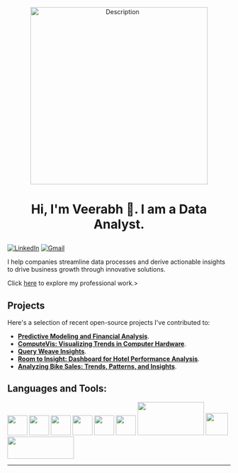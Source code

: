 

<p align="center">
<img src="https://camo.githubusercontent.com/5352b6b2b973a416adb9f788796e6e861e6ff286d2d83780df8ef7d90d4ca349/68747470733a2f2f6d656469612e67697068792e636f6d2f6d656469612f53576f536b4e36447854737a71494b4571762f67697068792e676966" alt="Description" width="400"> </p>

# <p align="center">Hi, I'm Veerabh 👋. I am a Data Analyst.</p>

[![LinkedIn](https://img.shields.io/badge/linkedin-%230077B5.svg?style=for-the-badge&logo=linkedin&logoColor=white)](https://www.linkedin.com/in/veerabh-mahadik/) 
[![Gmail](https://img.shields.io/badge/Gmail-D14836?style=for-the-badge&logo=gmail&logoColor=white)](veerabhmahadik1@gmail.com)


I help companies streamline data processes and derive actionable insights to drive business growth through innovative solutions.

Click [here](https://veerabhmahadik1.wixsite.com/veerabh-mahadik) to explore my professional work.> <!-- Replace with your actual portfolio link -->

## Projects

Here's a selection of recent open-source projects I've contributed to:
- **[Predictive Modeling and Financial Analysis](https://github.com/veerabhmahadik/Python-and-R/tree/master/Predictive_Modeling_and_Financial_Analysis)**.
- **[ComputeVis: Visualizing Trends in Computer Hardware](https://github.com/veerabhmahadik/Tableau/tree/master/ComputeVis%3A%20Visualizing%20Trends%20in%20Computer%20Hardware)**.
- **[Query Weave Insights](https://github.com/veerabhmahadik/SQL/tree/master/Query%20Weave%20Insights)**.
- **[Room to Insight: Dashboard for Hotel Performance Analysis](https://github.com/veerabhmahadik/Power-BI-projects/tree/master/Room%20to%20Insight%3A%20Dashboard%20for%20Hotel%20Performance%20Analysis)**.
- **[Analyzing Bike Sales: Trends, Patterns, and Insights](https://github.com/veerabhmahadik/Excel/tree/master/Analyzing_Bike%20Sales_Trends_%20Patterns_and%20Insights)**.

## Languages and Tools:

<img src="https://cdn.jsdelivr.net/gh/devicons/devicon@latest/icons/python/python-original-wordmark.svg" width="45" height="45"/> 
<img src="https://cdn.jsdelivr.net/gh/devicons/devicon@latest/icons/pandas/pandas-original-wordmark.svg" width="45" height="45"/> 
<img src="https://cdn.jsdelivr.net/gh/devicons/devicon@latest/icons/numpy/numpy-original-wordmark.svg" width="45" height="45"/> 
<img src="https://cdn.jsdelivr.net/gh/devicons/devicon@latest/icons/matplotlib/matplotlib-plain-wordmark.svg" width="45" height="45"/> 
<img src="https://cdn.jsdelivr.net/gh/devicons/devicon@latest/icons/r/r-original.svg" width="45" height="45"/>
<img src="https://cdn.jsdelivr.net/gh/devicons/devicon@latest/icons/rstudio/rstudio-original.svg" width="45" height="45"/>
<img src="https://1000logos.net/wp-content/uploads/2022/03/Tableau-Logo.jpg" width="150" height="75" />
<img src="https://cdn.jsdelivr.net/gh/devicons/devicon@latest/icons/mongodb/mongodb-original.svg" width = "50" height = "50" /> 
<img src="https://img.shields.io/badge/power_bi-F2C811?style=for-the-badge&logo=powerbi&logoColor=black" width = "150" height = "50" />



<!-- Add more tools and technologies as needed -->

<!-- Optional: Add any additional stats or information you'd like to highlight -->

---

<!--*Data Analyst* 


- 📍 Location
- ⏰ Pacific Standard Time -->

